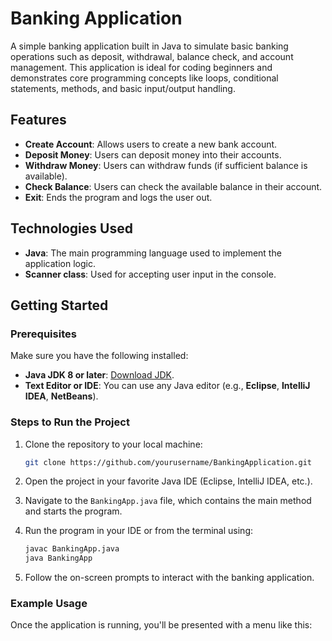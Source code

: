 # Banking Application

A simple banking application built in Java to simulate basic banking operations such as deposit, withdrawal, balance check, and account management. This application is ideal for coding beginners and demonstrates core programming concepts like loops, conditional statements, methods, and basic input/output handling.

## Features
- **Create Account**: Allows users to create a new bank account.
- **Deposit Money**: Users can deposit money into their accounts.
- **Withdraw Money**: Users can withdraw funds (if sufficient balance is available).
- **Check Balance**: Users can check the available balance in their account.
- **Exit**: Ends the program and logs the user out.

## Technologies Used
- **Java**: The main programming language used to implement the application logic.
- **Scanner class**: Used for accepting user input in the console.

## Getting Started

### Prerequisites
Make sure you have the following installed:
- **Java JDK 8 or later**: [Download JDK](https://www.oracle.com/java/technologies/javase-jdk11-downloads.html).
- **Text Editor or IDE**: You can use any Java editor (e.g., **Eclipse**, **IntelliJ IDEA**, **NetBeans**).

### Steps to Run the Project
1. Clone the repository to your local machine:
    ```bash
    git clone https://github.com/yourusername/BankingApplication.git
    ```

2. Open the project in your favorite Java IDE (Eclipse, IntelliJ IDEA, etc.).

3. Navigate to the `BankingApp.java` file, which contains the main method and starts the program.

4. Run the program in your IDE or from the terminal using:
    ```bash
    javac BankingApp.java
    java BankingApp
    ```

5. Follow the on-screen prompts to interact with the banking application.

### Example Usage

Once the application is running, you'll be presented with a menu like this:

